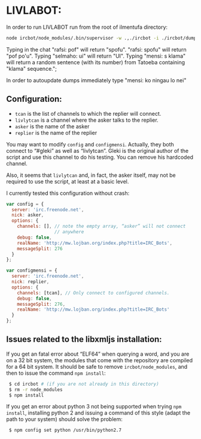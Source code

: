 # LIVLABOT:

In order to run LIVLABOT run from the root of ilmentufa directory:

```sh
node ircbot/node_modules/.bin/supervisor -w .,./ircbot -i ./ircbot/dumps ircbot/livla.js
```

Typing in the chat "rafsi: pof" will return "spofu". "rafsi: spofu" will return "pof po\'u". Typing "selmaho: ui" will return "UI". Typing "mensi: s klama" will return a random sentence (with its number) from Tatoeba containing "klama" sequence.";

In order to autoupdate dumps immediately type "mensi: ko ningau lo nei"

## Configuration:

 - `tcan` is the list of channels to which the replier will connect.
 - `livlytcan` is a channel where the asker talks to the replier.
 - `asker` is the name of the asker
 - `replier` is the name of the replier

You may want to modify `config` and `configmensi`. Actually, they both connect
to “#gleki” as well as “livlytcan”. Gleki is the original author of the script
and use this channel to do his testing. You can remove his hardcoded channel.

Also, it seems that `livlytcan` and, in fact, the asker itself, may not be
required to use the script, at least at a basic level.

I currently tested this configuration without crash:

```javascript
var config = {
  server: 'irc.freenode.net',
  nick: asker,
  options: {
    channels: [], // note the empty array, “asker” will not connect
                  // anywhere
    debug: false,
    realName: 'http://mw.lojban.org/index.php?title=IRC_Bots',
    messageSplit: 276
  }
};

var configmensi = {
  server: 'irc.freenode.net',
  nick: replier,
  options: {
    channels: [tcan], // Only connect to configured channels.
    debug: false,
    messageSplit: 276,
    realName: 'http://mw.lojban.org/index.php?title=IRC_Bots'
  }
};
```

## Issues related to the libxmljs installation:

If you get an fatal error about “ELF64” when querying a word, and you are on a
32 bit system, the modules that come with the repository are compiled for a 64
bit system. It should be safe to remove `ircbot/node_modules`, and then to
issue the command `npm install`:

```sh
 $ cd ircbot # (if you are not already in this directory)
 $ rm -r node_modules
 $ npm install
```

If you get an error about python 3 not being supported when trying `npm
install`, installing python 2 and issuing a command of this style (adapt the
path to your system) should solve the problem:

```sh
 $ npm config set python /usr/bin/python2.7
```

